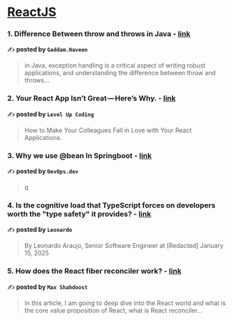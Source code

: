 
<h1><a href=https://medium.com/tag/reactjs/recommended target="_blank" rel="noopener noreferrer">ReactJS</a></h1>
<h3>1. Difference Between throw and throws in Java - <a href="https://medium.com/@gaddamnaveen192/difference-between-throw-and-throws-in-java-971817abae81" target="_blank" rel="noopener noreferrer">link</a></h3>

✍️ **posted by `Gaddam.Naveen`**

<blockquote>in Java, exception handling is a critical aspect of writing robust applications, and understanding the difference between throw and throws…</blockquote>

<h3>2. Your React App Isn’t Great — Here’s Why. - <a href="https://medium.com/gitconnected/your-react-app-isnt-great-here-s-why-5eb61b3f110b" target="_blank" rel="noopener noreferrer">link</a></h3>

✍️ **posted by `Level Up Coding`**

<blockquote>How to Make Your Colleagues Fall in Love with Your React Applications.</blockquote>

<h3>3. Why we use @bean In Springboot - <a href="https://medium.com/devops-dev/why-we-use-bean-in-springboot-4141e2a175d3" target="_blank" rel="noopener noreferrer">link</a></h3>

✍️ **posted by `DevOps.dev`**

<blockquote>q</blockquote>

<h3>4. Is the cognitive load that TypeScript forces on developers worth the "type safety" it provides? - <a href="https://medium.com/@araujo88/is-the-cognitive-load-that-typescript-forces-on-developers-worth-the-type-safety-it-provides-d663da041ff3" target="_blank" rel="noopener noreferrer">link</a></h3>

✍️ **posted by `Leonardo`**

<blockquote>By Leonardo Araujo, Senior Software Engineer at [Redacted]
January 15, 2025</blockquote>

<h3>5. How does the React fiber reconciler work? - <a href="https://medium.com/@maxtsh/how-does-the-react-fiber-reconciler-work-77c3650127da" target="_blank" rel="noopener noreferrer">link</a></h3>

✍️ **posted by `Max Shahdoost`**

<blockquote>In this article, I am going to deep dive into the React world and what is the core value proposition of React, what is React reconciler…</blockquote>

